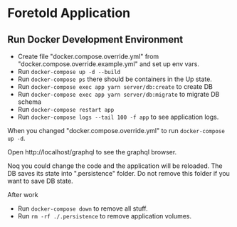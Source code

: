 # Foretold Application

## Run Docker Development Environment

- Create file "docker.compose.override.yml" from 
  "docker.compose.override.example.yml" and set up env vars.
- Run `docker-compose up -d --build`
- Run `docker-compose ps` there should be containers in the Up state.
- Run `docker-compose exec app yarn server/db:create` to create DB
- Run `docker-compose exec app yarn server/db:migrate` to migrate DB schema
- Run `docker-compose restart app`
- Run `docker-compose logs --tail 100 -f app` to see application logs.

When you changed "docker.compose.override.yml" to run `docker-compose up -d`.

Open http://localhost/graphql to see the graphql browser.

Noq you could change the code and the application will be reloaded. The DB saves
its state into ".persistence" folder. Do not remove this folder if you want
to save DB state.

After work
- Run `docker-compose down` to remove all stuff.
- Run `rm -rf ./.persistence` to remove application volumes.
